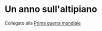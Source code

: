 # Un anno sull'altipiano
Collegato alla [Prima guerra mondiale](../eventi/Prima%20guerra%20mondiale.md)
